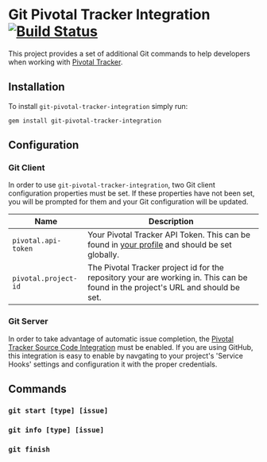 # Git Pivotal Tracker Integration [![Build Status](https://travis-ci.org/nebhale/git-pivotal-tracker-integration.png?branch=master)](https://travis-ci.org/nebhale/git-pivotal-tracker-integration)

This project provides a set of additional Git commands to help developers when working with [Pivotal Tracker][pivotal-tracker].

[pivotal-tracker]: http://www.pivotaltracker.com

## Installation
To install `git-pivotal-tracker-integration` simply run:

```
gem install git-pivotal-tracker-integration
```

## Configuration

### Git Client
In order to use `git-pivotal-tracker-integration`, two Git client configuration properties must be set.  If these properties have not been set, you will be prompted for them and your Git configuration will be updated.

| Name | Description
| ---- | -----------
| `pivotal.api-token` | Your Pivotal Tracker API Token.  This can be found in [your profile](profile) and should be set globally.
| `pivotal.project-id` | The Pivotal Tracker project id for the repository your are working in.  This can be found in the project's URL and should be set.

[profile]: https://www.pivotaltracker.com/profile


### Git Server
In order to take advantage of automatic issue completion, the [Pivotal Tracker Source Code Integration][integration] must be enabled.  If you are using GitHub, this integration is easy to enable by navgating to your project's 'Service Hooks' settings and configuration it with the proper credentials.

[integration]: https://www.pivotaltracker.com/help/integrations?version=v3#scm


## Commands

### `git start [type] [issue]`

### `git info [type] [issue]`

### `git finish`
